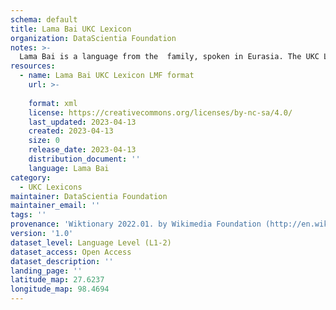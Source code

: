 ```yaml
---
schema: default
title: Lama Bai UKC Lexicon
organization: DataScientia Foundation
notes: >-
  Lama Bai is a language from the  family, spoken in Eurasia. The UKC Lexicon of Lama Bai is represented as a lexico-semantic network. It consists of words, word senses, synsets, as well as sense-level and synset-level relationships.
resources:
  - name: Lama Bai UKC Lexicon LMF format
    url: >-
      
    format: xml
    license: https://creativecommons.org/licenses/by-nc-sa/4.0/
    last_updated: 2023-04-13
    created: 2023-04-13
    size: 0
    release_date: 2023-04-13
    distribution_document: ''
    language: Lama Bai
category:
  - UKC Lexicons
maintainer: DataScientia Foundation
maintainer_email: ''
tags: ''
provenance: 'Wiktionary 2022.01. by Wikimedia Foundation (http://en.wiktionary.org); Princeton WordNet 2.1 by Princeton University (https://wordnet.princeton.edu)'
version: '1.0'
dataset_level: Language Level (L1-2)
dataset_access: Open Access
dataset_description: ''
landing_page: ''
latitude_map: 27.6237
longitude_map: 98.4694
---
```

